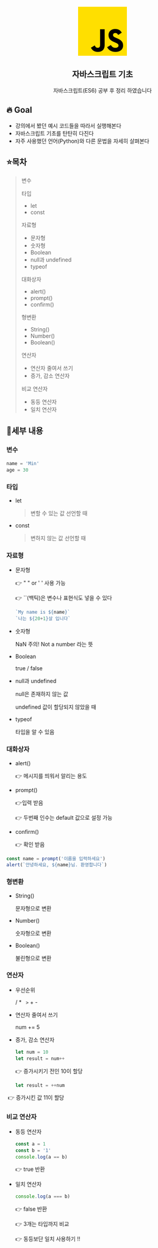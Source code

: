 <p align='middle'>
	<img src="../README.assets/js.png"
</p>




<h2 align='middle'>자바스크립트 기초</h2>

<p align='middle'>자바스크립트(ES6) 공부 후 정리 하였습니다</p>











## 🔥 Goal

- 강의에서 봤던 예시 코드들을 따라서 실행해본다
- 자바스크립트 기초를 탄탄히 다진다
- 자주 사용했던 언어(Python)와 다른 문법을 자세히 살펴본다



## ⭐목차

> 변수
>
> 타입
>
> - let
> - const
>
> 자료형
>
> - 문자형
> - 숫자형
> - Boolean
> - null과 undefined
> - typeof
>
> 대화상자
>
> - alert()
> - prompt()
> - confirm()
>
> 형변환
>
> - String()
> - Number()
> - Boolean()
>
> 연산자
>
> - 연산자 줄여서 쓰기
> - 증가, 감소 연산자
>
> 비교 연산자
>
> - 동등 연산자
> - 일치 연산자



## 🔧세부 내용

### 변수

```javascript
name = 'Min'
age = 30
```



### 타입

- let

  > 변할 수 있는 값 선언할 때

- const

  > 변하지 않는 값 선언할 때



### 자료형

- 문자형

  👉 " " or ' ' 사용 가능

  👉 ``(백틱)은 변수나 표현식도 넣을 수 있다

  ```javascript
  `My name is ${name}`
  `나는 ${20+1}살 입니다`
  ```

- 숫자형

  NaN 주의! Not a number 라는 뜻

- Boolean

  true / false

- null과 undefined

  null은 존재하지 않는 값

  undefined 값이 할당되지 않았을 때

- typeof

  타입을 알 수 있음

  

### 대화상자

- alert()

  👉 메시지를 띄워서 알리는 용도

- prompt()

  👉입력 받음

  👉 두번째 인수는 default 값으로 설정 가능

- confirm()

  👉 확인 받음

```javascript
const name = prompt('이름을 입력하세요')
alert(`안녕하세요, ${name}님. 환영합니다`)
```



### 형변환

- String() 

  문자형으로 변환

- Number() 

  숫자형으로 변환

- Boolean()

  불린형으로 변환

  

### 연산자

- 우선순위

  /  *   ` >`    +  -

- 연산자 줄여서 쓰기

  num += 5

- 증가, 감소 연산자

  ```javascript
  let num = 10
  let result = num++
  ```

  👉 증가시키기 전인 10이 할당

  ```javascript
  let result = ++num
  ```

​		👉 증가시킨 값 11이 할당



### 비교 연산자

- 동등 연산자

  ```javascript
  const a = 1
  const b = '1'
  console.log(a == b)
  ```

  👉 true 반환

- 일치 연산자

  ```javascript
  console.log(a === b)
  ```

  👉 false 반환

  👉 3개는 타입까지 비교

  👉 동등보단 일치 사용하기 !!
